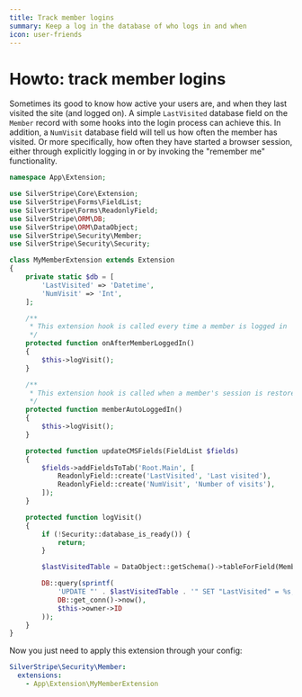 ```yaml
---
title: Track member logins
summary: Keep a log in the database of who logs in and when
icon: user-friends
---
```

# Howto: track member logins

Sometimes its good to know how active your users are,
and when they last visited the site (and logged on).
A simple `LastVisited` database field on the `Member` record
with some hooks into the login process can achieve this.
In addition, a `NumVisit` database field will tell us how
often the member has visited. Or more specifically,
how often they have started a browser session, either through
explicitly logging in or by invoking the "remember me" functionality.

```php
namespace App\Extension;

use SilverStripe\Core\Extension;
use SilverStripe\Forms\FieldList;
use SilverStripe\Forms\ReadonlyField;
use SilverStripe\ORM\DB;
use SilverStripe\ORM\DataObject;
use SilverStripe\Security\Member;
use SilverStripe\Security\Security;

class MyMemberExtension extends Extension
{
    private static $db = [
        'LastVisited' => 'Datetime',
        'NumVisit' => 'Int',
    ];

    /**
     * This extension hook is called every time a member is logged in
     */
    protected function onAfterMemberLoggedIn()
    {
        $this->logVisit();
    }

    /**
     * This extension hook is called when a member's session is restored from "remember me" cookies
     */
    protected function memberAutoLoggedIn()
    {
        $this->logVisit();
    }

    protected function updateCMSFields(FieldList $fields)
    {
        $fields->addFieldsToTab('Root.Main', [
            ReadonlyField::create('LastVisited', 'Last visited'),
            ReadonlyField::create('NumVisit', 'Number of visits'),
        ]);
    }

    protected function logVisit()
    {
        if (!Security::database_is_ready()) {
            return;
        }

        $lastVisitedTable = DataObject::getSchema()->tableForField(Member::class, 'LastVisited');

        DB::query(sprintf(
            'UPDATE "' . $lastVisitedTable . '" SET "LastVisited" = %s, "NumVisit" = "NumVisit" + 1 WHERE "ID" = %d',
            DB::get_conn()->now(),
            $this->owner->ID
        ));
    }
}
```

Now you just need to apply this extension through your config:

```yml
SilverStripe\Security\Member:
  extensions:
    - App\Extension\MyMemberExtension
```
